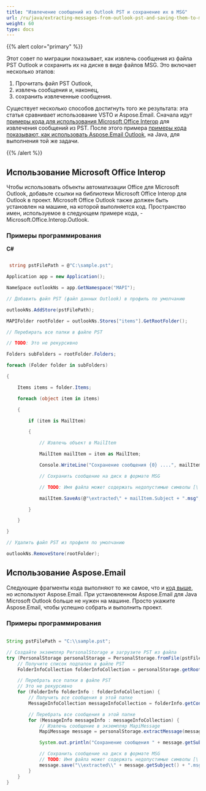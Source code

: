 ```yaml
---
title: "Извлечение сообщений из Outlook PST и сохранение их в MSG"
url: /ru/java/extracting-messages-from-outlook-pst-and-saving-them-to-msg/
weight: 60
type: docs
---
```



{{% alert color="primary" %}} 

Этот совет по миграции показывает, как извлечь сообщения из файла PST Outlook и сохранить их на диске в виде файлов MSG. Это включает несколько этапов:

1. Прочитать файл PST Outlook,
1. извлечь сообщения и, наконец,
1. сохранить извлеченные сообщения.

Существует несколько способов достигнуть того же результата: эта статья сравнивает использование VSTO и Aspose.Email. Сначала идут [примеры кода для использования Microsoft Office Interop](#using-microsoft-office-interop) для извлечения сообщений из PST. После этого примера [примеры кода показывают, как использовать Aspose.Email Outlook](#using-asposeemail), на Java, для выполнения той же задачи.

{{% /alert %}} 
## **Использование Microsoft Office Interop**
Чтобы использовать объекты автоматизации Office для Microsoft Outlook, добавьте ссылки на библиотеки Microsoft Office Interop для Outlook в проект. Microsoft Office Outlook также должен быть установлен на машине, на которой выполняется код. Пространство имен, используемое в следующем примере кода, - Microsoft.Office.Interop.Outlook.
### **Примеры программирования**
**C#**

~~~cs

 string pstFilePath = @"C:\sample.pst";

Application app = new Application();

NameSpace outlookNs = app.GetNamespace("MAPI");

// Добавить файл PST (файл данных Outlook) в профиль по умолчанию

outlookNs.AddStore(pstFilePath);

MAPIFolder rootFolder = outlookNs.Stores["items"].GetRootFolder();

// Перебирать все папки в файле PST

// TODO: Это не рекурсивно

Folders subFolders = rootFolder.Folders;

foreach (Folder folder in subFolders)

{

    Items items = folder.Items;

    foreach (object item in items)

    {

        if (item is MailItem)

        {

            // Извлечь объект в MailItem

            MailItem mailItem = item as MailItem;

            Console.WriteLine("Сохранение сообщения {0} ....", mailItem.Subject);

            // Сохранить сообщение на диск в формате MSG

            // TODO: Имя файла может содержать недопустимые символы [\ / : * ? " < > |]

            mailItem.SaveAs(@"\extracted\" + mailItem.Subject + ".msg",OlSaveAsType.olMSG);

        }

    }

}

// Удалить файл PST из профиля по умолчанию

outlookNs.RemoveStore(rootFolder);

~~~
## **Использование Aspose.Email**
Следующие фрагменты кода выполняют то же самое, что и [код выше](#using-microsoft-office-interop), но используют Aspose.Email. При установленном Aspose.Email для Java Microsoft Outlook больше не нужен на машине. Просто укажите Aspose.Email, чтобы успешно собрать и выполнить проект.
### **Примеры программирования**

~~~Java

String pstFilePath = "C:\\sample.pst";

// Создайте экземпляр PersonalStorage и загрузите PST из файла
try (PersonalStorage personalStorage = PersonalStorage.fromFile(pstFilePath)) {
    // Получите список подпапок в файле PST
    FolderInfoCollection folderInfoCollection = personalStorage.getRootFolder().getSubFolders();

    // Перебрать все папки в файле PST
    // Это не рекурсивно
    for (FolderInfo folderInfo : folderInfoCollection) {
        // Получить все сообщения в этой папке
        MessageInfoCollection messageInfoCollection = folderInfo.getContents();

        // Перебрать все сообщения в этой папке
        for (MessageInfo messageInfo : messageInfoCollection) {
            // Извлечь сообщение в экземпляр MapiMessage
            MapiMessage message = personalStorage.extractMessage(messageInfo);

            System.out.println("Сохранение сообщения " + message.getSubject() + " ...");

            // Сохранить сообщение на диск в формате MSG
            // TODO: Имя файла может содержать недопустимые символы [\ / : * ? " < > |]
            message.save("\\extracted\\" + message.getSubject() + ".msg");
        }
    }
}

~~~